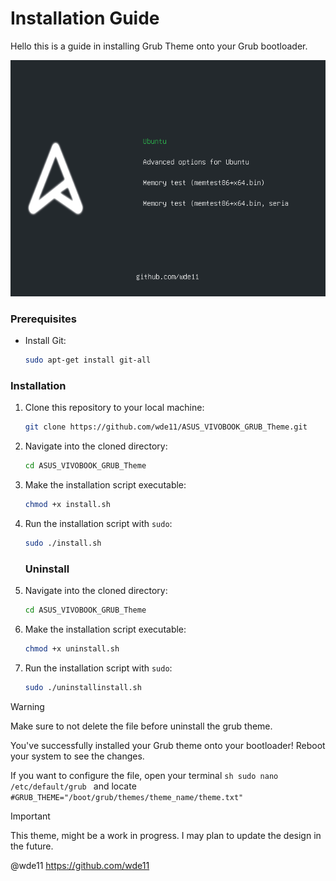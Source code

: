 # Installation Guide

Hello this is a guide in installing Grub Theme onto your Grub bootloader.

![Grub preview](preview.png)

### Prerequisites

* Install Git:
    ```sh
    sudo apt-get install git-all
    ```

### Installation

1.  Clone this repository to your local machine:
    ```sh
    git clone https://github.com/wde11/ASUS_VIVOBOOK_GRUB_Theme.git
    ```

2.  Navigate into the cloned directory:
    ```sh
    cd ASUS_VIVOBOOK_GRUB_Theme
    ```

3.  Make the installation script executable:
    ```sh
    chmod +x install.sh
    ```

4.  Run the installation script with `sudo`:
    ```sh
    sudo ./install.sh
    ```

    ### Uninstall

1.  Navigate into the cloned directory:
    ```sh
    cd ASUS_VIVOBOOK_GRUB_Theme
    ```

2.  Make the installation script executable:
    ```sh
    chmod +x uninstall.sh
    ```

4.  Run the installation script with `sudo`:
    ```sh
    sudo ./uninstallinstall.sh
    ```
> [!WARNING]
> Make sure to not delete the file before uninstall the grub theme.

You've successfully installed your Grub theme onto your bootloader! Reboot your system to see the changes.

If you want to configure the file, open your terminal ```sh sudo nano /etc/default/grub ``` and locate ``` #GRUB_THEME="/boot/grub/themes/theme_name/theme.txt" ```

> [!IMPORTANT]
> This theme, might be a work in progress. I may plan to update the design in the future.

@wde11
https://github.com/wde11
